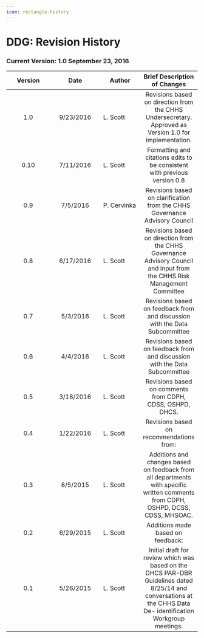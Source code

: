 ```yaml
---
icon: rectangle-history
---
```


# DDG: Revision History

### Current Version: 1.0 September 23, 2016

<table data-full-width="true"><thead><tr><th width="120" align="center">Version</th><th width="133" align="center">Date</th><th width="100">Author</th><th align="center">Brief Description of Changes</th></tr></thead><tbody><tr><td align="center">1.0</td><td align="center">9/23/2016</td><td>L. Scott</td><td align="center">Revisions based on direction from the CHHS Undersecretary. Approved as Version 1.0 for implementation.</td></tr><tr><td align="center">0.10</td><td align="center">7/11/2016</td><td>L. Scott</td><td align="center">Formatting and citations edits to be consistent with previous version 0.8</td></tr><tr><td align="center">0.9</td><td align="center">7/5/2016</td><td>P. Cervinka</td><td align="center">Revisions based on clarification from the CHHS Governance Advisory Council</td></tr><tr><td align="center">0.8</td><td align="center">6/17/2016</td><td>L. Scott</td><td align="center">Revisions based on direction from the CHHS Governance Advisory Council and input from the CHHS Risk Management Committee</td></tr><tr><td align="center">0.7</td><td align="center">5/3/2016</td><td>L. Scott</td><td align="center">Revisions based on feedback from and discussion with the Data Subcommittee</td></tr><tr><td align="center">0.6</td><td align="center">4/4/2016</td><td>L. Scott</td><td align="center">Revisions based on feedback from and discussion with the Data Subcommittee</td></tr><tr><td align="center">0.5</td><td align="center">3/18/2016</td><td>L. Scott</td><td align="center">Revisions based on comments from CDPH, CDSS, OSHPD, DHCS.</td></tr><tr><td align="center">0.4</td><td align="center">1/22/2016</td><td>L. Scott</td><td align="center">Revisions based on recommendations from:</td></tr><tr><td align="center">0.3</td><td align="center">8/5/2015</td><td>L. Scott</td><td align="center">Additions and changes based on feedback from all departments with specific written comments from CDPH, OSHPD, DCSS, CDSS, MHSOAC.</td></tr><tr><td align="center">0.2</td><td align="center">6/29/2015</td><td>L. Scott</td><td align="center">Additions made based on feedback:</td></tr><tr><td align="center">0.1</td><td align="center">5/26/2015</td><td>L. Scott</td><td align="center">Initial draft for review which was based on the DHCS PAR-DBR Guidelines dated 8/25/14 and conversations at the CHHS Data De- identification Workgroup meetings.</td></tr></tbody></table>

&#x20;



